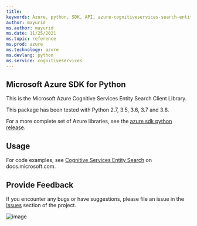 ```yaml
---
title: 
keywords: Azure, python, SDK, API, azure-cognitiveservices-search-entitysearch, cognitiveservices
author: mayurid
ms.author: mayurid
ms.date: 11/25/2021
ms.topic: reference
ms.prod: azure
ms.technology: azure
ms.devlang: python
ms.service: cognitiveservices
---
```


## Microsoft Azure SDK for Python

This is the Microsoft Azure Cognitive Services Entity Search Client
Library.

This package has been tested with Python 2.7, 3.5, 3.6, 3.7 and 3.8.

For a more complete set of Azure libraries, see the
[azure sdk python release](https://aka.ms/azsdk/python/all).

## Usage

For code examples, see [Cognitive Services Entity
Search](https://docs.microsoft.com/python/api/overview/azure/cognitive-services)
on docs.microsoft.com.

## Provide Feedback

If you encounter any bugs or have suggestions, please file an issue in
the [Issues](https://github.com/Azure/azure-sdk-for-python/issues)
section of the project.

![image](https://azure-sdk-impressions.azurewebsites.net/api/impressions/azure-sdk-for-python%2Fazure-cognitiveservices-search-entitysearch%2FREADME.png)

